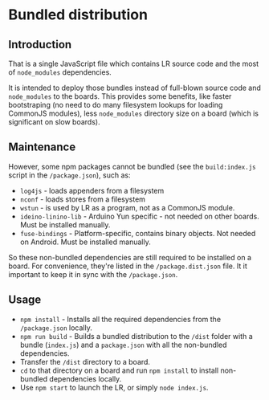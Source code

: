 # Bundled distribution

## Introduction

That is a single JavaScript file which contains LR source code and the most of `node_modules` 
dependencies.

It is intended to deploy those bundles instead of full-blown source code and `node_modules` to 
the boards. This provides some benefits, like faster bootstraping (no need to do many filesystem 
lookups for loading CommonJS modules), less `node_modules` directory size on a board (which is 
significant on slow boards).

## Maintenance

However, some npm packages cannot be bundled (see the `build:index.js` script in the 
`/package.json`), such as:

- `log4js` - loads appenders from a filesystem
- `nconf` - loads stores from a filesystem 
- `wstun` - is used by LR as a program, not as a CommonJS module.
- `ideino-linino-lib` - Arduino Yun specific - not needed on other boards. Must be installed 
manually.
- `fuse-bindings` - Platform-specific, contains binary objects. Not needed on Android. Must be 
installed manually.

So these non-bundled dependencies are still required to be installed on a board. For convenience,
they're listed in the `/package.dist.json` file. It it important to keep it in sync with the 
`/package.json`.

## Usage

- `npm install` - Installs all the required dependencies from the `/package.json` locally.
- `npm run build` - Builds a bundled distribution to the `/dist` folder with a bundle (`index.js`) 
and a `package.json` with all the non-bundled dependencies.
- Transfer the `/dist` directory to a board.
- `cd` to that directory on a board and run `npm install` to install non-bundled dependencies 
locally.
- Use `npm start` to launch the LR, or simply `node index.js`. 
